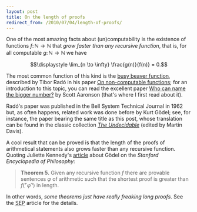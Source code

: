 ```yaml
---
layout: post
title: On the length of proofs
redirect_from: /2010/07/04/length-of-proofs/
---
```


One of the most amazing facts about (un)computability is the existence of functions $f \colon \mathbb{N} \to \mathbb{N}$ that <em>grow faster than any recursive function</em>, that is, for all computable $g \colon \mathbb{N} \to \mathbb{N}$ we have

$$\displaystyle \lim_{n \to \infty} \frac{g(n)}{f(n)} = 0.$$

The most common function of this kind is the <a href="http://en.wikipedia.org/wiki/Busy_beaver">busy beaver function</a>, described by Tibor Radó in his paper <a href="http://www.ftonti.net/wiki/_media/rado-on_non-computable_functions.pdf">On non-computable functions</a>; for an introduction to this topic, you can read the excellent paper <a href="http://www.scottaaronson.com/writings/bignumbers.pdf">Who can name the bigger number?</a> by Scott Aaronson (that's where I first read about it).

Radó's paper was published in the Bell System Technical Journal in 1962 but, as often happens, related work was done before by Kurt Gödel; see, for instance, the paper bearing the same title as this post, whose translation can be found in the classic collection <a href="http://books.google.com/books?id=qW8x7sQ4JXgC&lpg=PA82&ots=TMvQ5gJ-hI&dq=godel%20%22on%20the%20length%20of%20proofs%22&pg=PA82#v=snippet&q=%22kurt%20godel%20on%20the%20length%20of%20proofs%22&f=false"><em>The Undecidable</em></a> (edited by Martin Davis).

A cool result that can be proved is that the length of the proofs of arithmetical statements also grows faster than any recursive function. Quoting Juliette Kennedy's <a href="http://plato.stanford.edu/entries/goedel/#SpeUpThe">article</a> about Gödel on the <em>Stanford Encyclopedia of Philosophy</em>:

> <strong>Theorem 5.</strong> Given any recursive function $f$ there are provable sentences $\varphi$ of arithmetic such that the shortest proof is greater than $f(\ulcorner\varphi\urcorner)$ in length.

In other words, <em>some theorems just have really freaking long proofs</em>. See the <abbr title="Stanford Encyclopedia of Philosophy">SEP</abbr> article for the details.
